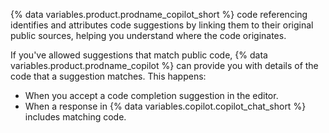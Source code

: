 {% data variables.product.prodname_copilot_short %} code referencing identifies and attributes code suggestions by linking them to their original public sources, helping you understand where the code originates.

If you've allowed suggestions that match public code, {% data variables.product.prodname_copilot %} can provide you with details of the code that a suggestion matches. This happens:

* When you accept a code completion suggestion in the editor.
* When a response in {% data variables.copilot.copilot_chat_short %} includes matching code.
